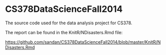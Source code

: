 CS378DataScienceFall2014
========================
The source code used for the data analysis project for CS378.

The report can be found in the KnitR/NDisasters.Rmd file:

https://github.com/sandan/CS378DataScienceFall2014/blob/master/KnitR/NDisasters.Rmd

